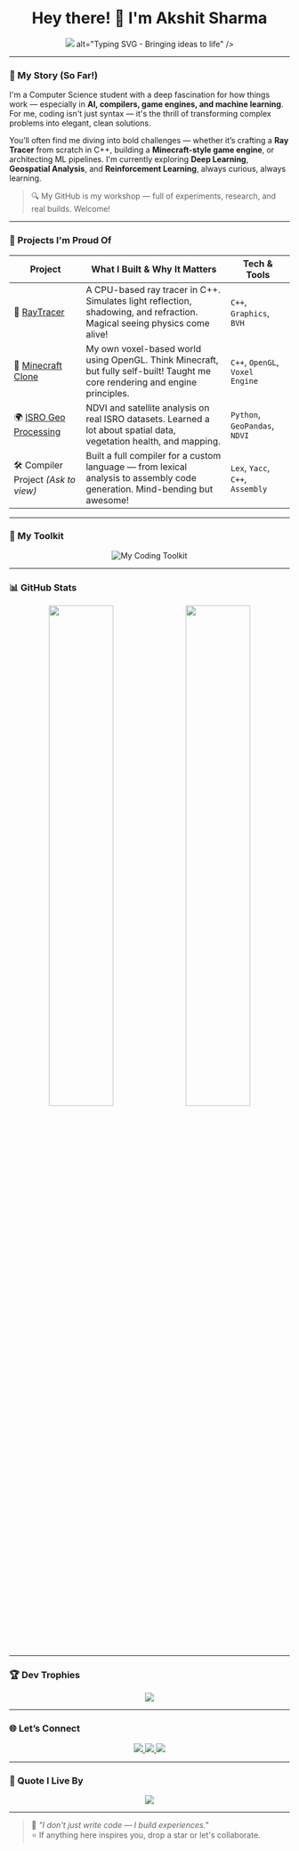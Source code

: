 <h1 align="center">Hey there! 👋 I'm Akshit Sharma</h1>

<p align="center">
  <img src="https://readme-typing-svg.demolab.com?font=Fira+Code&duration=3000&pause=1000&center=true&vCenter=true&width=490&lines=Bringing+ideas+to+life%2C+one+line+of+code+at+a+time;Passionate+about+creating+impact;Let%27s+build+something+amazing+together!" <br> alt="Typing SVG - Bringing ideas to life" />
</p>

---

### 🌟 My Story (So Far!)

I'm a Computer Science student with a deep fascination for how things work — especially in **AI, compilers, game engines, and machine learning**. For me, coding isn't just syntax — it's the thrill of transforming complex problems into elegant, clean solutions.

You’ll often find me diving into bold challenges — whether it’s crafting a **Ray Tracer** from scratch in C++, building a **Minecraft-style game engine**, or architecting ML pipelines. I'm currently exploring **Deep Learning**, **Geospatial Analysis**, and **Reinforcement Learning**, always curious, always learning.

> 🔍 My GitHub is my workshop — full of experiments, research, and real builds. Welcome!

---

### 🚀 Projects I'm Proud Of

| Project | What I Built & Why It Matters | Tech & Tools |
|--------|-------------------------------|--------------|
| 🌌 [RayTracer](https://github.com/Aksharma127/RayTracing-master) | A CPU-based ray tracer in C++. Simulates light reflection, shadowing, and refraction. Magical seeing physics come alive! | `C++`, `Graphics`, `BVH` |
| 🧱 [Minecraft Clone](https://github.com/Aksharma127/Minecraft) | My own voxel-based world using OpenGL. Think Minecraft, but fully self-built! Taught me core rendering and engine principles. | `C++`, `OpenGL`, `Voxel Engine` |
| 🌍 [ISRO Geo Processing](https://github.com/Aksharma127/data) | NDVI and satellite analysis on real ISRO datasets. Learned a lot about spatial data, vegetation health, and mapping. | `Python`, `GeoPandas`, `NDVI` |
| 🛠️ Compiler Project *(Ask to view)* | Built a full compiler for a custom language — from lexical analysis to assembly code generation. Mind-bending but awesome! | `Lex`, `Yacc`, `C++`, `Assembly` |

---

### 🔧 My Toolkit

<p align="center">
  <img src="https://skillicons.dev/icons?i=cpp,python,java,js,react,html,css,mysql,postgres,linux,git,vscode,github,figma&theme=dark" alt="My Coding Toolkit" />
</p>

---

### 📊 GitHub Stats

<p align="center">
  <img src="https://github-readme-stats.vercel.app/api?username=Aksharma127&show_icons=true&theme=radical&rank_icon=github" width="48%" />
  <img src="https://github-readme-streak-stats.herokuapp.com?user=Aksharma127&theme=radical" width="48%" />
</p>

---

### 🏆 Dev Trophies

<p align="center">
  <img src="https://github-profile-trophy.vercel.app/?username=Aksharma127&theme=onedark&margin-w=10&title=Stars,Followers,Commits,Repositories,Issues" />
</p>

---

### 🌐 Let’s Connect

<p align="center">
  <a href="https://www.linkedin.com/in/your-profile/" target="_blank">
    <img src="https://img.shields.io/badge/LinkedIn-%230077B5.svg?style=for-the-badge&logo=linkedin&logoColor=white"/>
  </a>
  <a href="mailto:your.email@example.com">
    <img src="https://img.shields.io/badge/Gmail-D14836?style=for-the-badge&logo=gmail&logoColor=white"/>
  </a>
  <a href="https://github.com/Aksharma127">
    <img src="https://img.shields.io/github/followers/Aksharma127?label=Follow&style=for-the-badge"/>
  </a>
</p>

---

### 💬 Quote I Live By

<p align="center">
  <img src="https://quotes-github-readme.vercel.app/api?type=horizontal&theme=tokyonight" />
</p>

---

> 🧠 *"I don't just write code — I build experiences."*  
> ⭐ If anything here inspires you, drop a star or let's collaborate.

